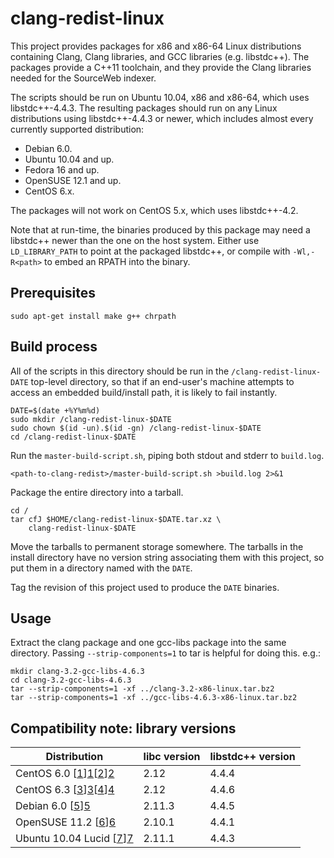 clang-redist-linux
==================

This project provides packages for x86 and x86-64 Linux distributions
containing Clang, Clang libraries, and GCC libraries (e.g. libstdc++).  The
packages provide a C++11 toolchain, and they provide the Clang libraries needed
for the SourceWeb indexer.

The scripts should be run on Ubuntu 10.04, x86 and x86-64, which uses
libstdc++-4.4.3.  The resulting packages should run on any Linux distributions
using libstdc++-4.4.3 or newer, which includes almost every currently supported
distribution:

 - Debian 6.0.
 - Ubuntu 10.04 and up.
 - Fedora 16 and up.
 - OpenSUSE 12.1 and up.
 - CentOS 6.x.

The packages will not work on CentOS 5.x, which uses libstdc++-4.2.

Note that at run-time, the binaries produced by this package may need a
libstdc++ newer than the one on the host system.  Either use `LD_LIBRARY_PATH`
to point at the packaged libstdc++, or compile with `-Wl,-R<path>` to embed an
RPATH into the binary.

Prerequisites
-------------

    sudo apt-get install make g++ chrpath

Build process
-------------

All of the scripts in this directory should be run in the
`/clang-redist-linux-DATE` top-level directory, so that if an end-user's
machine attempts to access an embedded build/install path, it is likely to fail
instantly.

    DATE=$(date +%Y%m%d)
    sudo mkdir /clang-redist-linux-$DATE
    sudo chown $(id -un).$(id -gn) /clang-redist-linux-$DATE
    cd /clang-redist-linux-$DATE

Run the `master-build-script.sh`, piping both stdout and stderr to `build.log`.

    <path-to-clang-redist>/master-build-script.sh >build.log 2>&1

Package the entire directory into a tarball.

    cd /
    tar cfJ $HOME/clang-redist-linux-$DATE.tar.xz \
        clang-redist-linux-$DATE

Move the tarballs to permanent storage somewhere.  The tarballs in the install
directory have no version string associating them with this project, so put
them in a directory named with the `DATE`.

Tag the revision of this project used to produce the `DATE` binaries.

Usage
-----

Extract the clang package and one gcc-libs package into the same directory.
Passing `--strip-components=1` to tar is helpful for doing this.  e.g.:

    mkdir clang-3.2-gcc-libs-4.6.3
    cd clang-3.2-gcc-libs-4.6.3
    tar --strip-components=1 -xf ../clang-3.2-x86-linux.tar.bz2
    tar --strip-components=1 -xf ../gcc-libs-4.6.3-x86-linux.tar.bz2

Compatibility note: library versions
------------------------------------

| Distribution                | libc version    | libstdc++ version
| --------------------------- | --------------- | -----------------
| CentOS 6.0 [[1]][1][[2]][2] | 2.12            | 4.4.4
| CentOS 6.3 [[3]][3][[4]][4] | 2.12            | 4.4.6
| Debian 6.0 [[5]][5]         | 2.11.3          | 4.4.5
| OpenSUSE 11.2 [[6]][6]      | 2.10.1          | 4.4.1
| Ubuntu 10.04 Lucid [[7]][7] | 2.11.1          | 4.4.3

[1]: http://vault.centos.org/6.0/os/i386/Packages/
[2]: http://vault.centos.org/6.0/os/x86_64/Packages/
[3]: http://mirror.centos.org/centos/6.3/os/i386/Packages/
[4]: http://mirror.centos.org/centos/6.3/os/x86_64/Packages/
[5]: http://www.debian.org/distrib/packages#search_packages
[6]: http://ftp5.gwdg.de/pub/opensuse/discontinued/distribution/11.2/repo/oss/suse/
[7]: http://packages.ubuntu.com/
